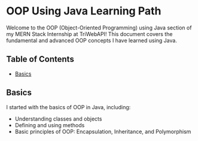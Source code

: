 # OOP Using Java Learning Path

Welcome to the OOP (Object-Oriented Programming) using Java section of my MERN Stack Internship at TriWebAPI! This document covers the fundamental and advanced OOP concepts I have learned using Java.

## Table of Contents

- [Basics](#basics)


## Basics

I started with the basics of OOP in Java, including:
- Understanding classes and objects
- Defining and using methods
- Basic principles of OOP: Encapsulation, Inheritance, and Polymorphism

